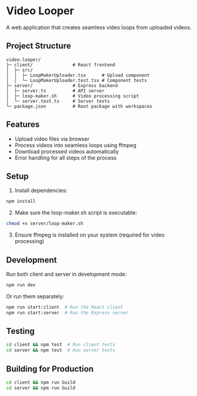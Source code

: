 # Video Looper

A web application that creates seamless video loops from uploaded videos.

## Project Structure

```
video-looper/
├─ client/               # React frontend
│  ├─ src/
│  │  ├─ LoopMakerUploader.tsx      # Upload component
│  │  └─ LoopMakerUploader.test.tsx # Component tests
├─ server/               # Express backend
│  ├─ server.ts          # API server
│  ├─ loop-maker.sh      # Video processing script
│  └─ server.test.ts     # Server tests
└─ package.json          # Root package with workspaces
```

## Features

- Upload video files via browser
- Process videos into seamless loops using ffmpeg
- Download processed videos automatically
- Error handling for all steps of the process

## Setup

1. Install dependencies:

```bash
npm install
```

2. Make sure the loop-maker.sh script is executable:

```bash
chmod +x server/loop-maker.sh
```

3. Ensure ffmpeg is installed on your system (required for video processing)

## Development

Run both client and server in development mode:

```bash
npm run dev
```

Or run them separately:

```bash
npm run start:client  # Run the React client
npm run start:server  # Run the Express server
```

## Testing

```bash
cd client && npm test  # Run client tests
cd server && npm test  # Run server tests
```

## Building for Production

```bash
cd client && npm run build
cd server && npm run build
```
